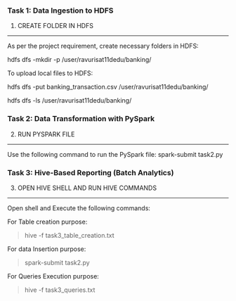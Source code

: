 
### Task 1: Data Ingestion to HDFS

1. CREATE FOLDER IN HDFS
****************************************************************************************************************************************************
As per the project requirement, create necessary folders in HDFS:

hdfs dfs -mkdir -p /user/ravurisat11dedu/banking/



To upload local files to HDFS:

hdfs dfs -put banking_transaction.csv /user/ravurisat11dedu/banking/

hdfs dfs -ls /user/ravurisat11dedu/banking/


### Task 2: Data Transformation with PySpark

2. RUN PYSPARK FILE
****************************************************************************************************************************************************


Use the following command to run the PySpark file: spark-submit task2.py


### Task 3: Hive-Based Reporting (Batch Analytics)

3. OPEN HIVE SHELL AND RUN HIVE COMMANDS
****************************************************************************************************************************************************

Open shell and Execute the following commands:


For Table creation purpose:

>hive -f task3_table_creation.txt

For data Insertion purpose:

>spark-submit task2.py

For Queries Execution purpose:

>hive -f task3_queries.txt


